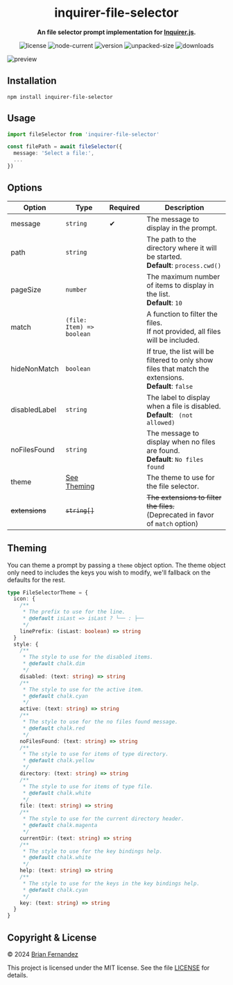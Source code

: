<h1 align="center">
  inquirer-file-selector
</h1>

<p align="center">
  <b>An file selector prompt implementation for <a href="https://github.com/SBoudrias/Inquirer.js">Inquirer.js</a>.</b>
</p>

<div align="center">

  ![license](https://img.shields.io/npm/l/inquirer-file-selector)
  ![node-current](https://img.shields.io/node/v/inquirer-file-selector?color=darkgreen)
  ![version](https://img.shields.io/npm/v/inquirer-file-selector?color=orange)
  ![unpacked-size](https://img.shields.io/npm/unpacked-size/inquirer-file-selector)
  ![downloads](https://img.shields.io/npm/dt/inquirer-file-selector.svg)

</div>

![preview](https://github.com/br14n-sol/inquirer-file-selector/blob/main/preview.gif?raw=true)

## Installation

```shell
npm install inquirer-file-selector
```

## Usage

```ts
import fileSelector from 'inquirer-file-selector'

const filePath = await fileSelector({
  message: 'Select a file:',
  ...
})
```

## Options

| Option | Type | Required | Description |
|--------|------|----------|-------------|
| message | `string` | ✔ | The message to display in the prompt. |
| path | `string` | | The path to the directory where it will be started.<br/> **Default**: `process.cwd()` |
| pageSize | `number` | | The maximum number of items to display in the list.<br/> **Default**: `10` |
| match | `(file: Item) => boolean` | | A function to filter the files.<br/> If not provided, all files will be included. |
| hideNonMatch | `boolean` | | If true, the list will be filtered to only show files that match the extensions.<br/> **Default**: `false` |
| disabledLabel | `string` | | The label to display when a file is disabled.<br/> **Default**: ` (not allowed)` |
| noFilesFound | `string` | | The message to display when no files are found.<br/> **Default**: `No files found` |
| theme | [See Theming](#theming) | | The theme to use for the file selector. |
| ~~extensions~~ | ~~`string[]`~~ | | ~~The extensions to filter the files.~~<br/>(Deprecated in favor of `match` option) |

## Theming

You can theme a prompt by passing a `theme` object option. The theme object only need to includes the keys you wish to modify, we'll fallback on the defaults for the rest.

```ts
type FileSelectorTheme = {
  icon: {
    /**
     * The prefix to use for the line.
     * @default isLast => isLast ? └── : ├──
     */
    linePrefix: (isLast: boolean) => string
  }
  style: {
    /**
     * The style to use for the disabled items.
     * @default chalk.dim
     */
    disabled: (text: string) => string
    /**
     * The style to use for the active item.
     * @default chalk.cyan
     */
    active: (text: string) => string
    /**
     * The style to use for the no files found message.
     * @default chalk.red
     */
    noFilesFound: (text: string) => string
    /**
     * The style to use for items of type directory.
     * @default chalk.yellow
     */
    directory: (text: string) => string
    /**
     * The style to use for items of type file.
     * @default chalk.white
     */
    file: (text: string) => string
    /**
     * The style to use for the current directory header.
     * @default chalk.magenta
     */
    currentDir: (text: string) => string
    /**
     * The style to use for the key bindings help.
     * @default chalk.white
     */
    help: (text: string) => string
    /**
     * The style to use for the keys in the key bindings help.
     * @default chalk.cyan
     */
    key: (text: string) => string
  }
}
```

## Copyright & License

© 2024 [Brian Fernandez](https://github.com/br14n-sol)

This project is licensed under the MIT license. See the file [LICENSE](LICENSE) for details.